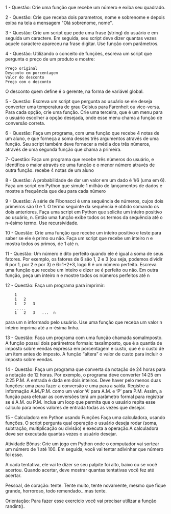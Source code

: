 1 - Questão:  Crie uma função que recebe um número e exiba seu quadrado.

2 - Questão: Crie que receba dois parametros, nome e sobrenome e depois exiba na tela a mensagem "Olá sobrenome, nome".

3 - Questão: Crie um script que pede uma frase (string) do usuário e em seguida um caractere. Em seguida, seu script deve dizer quantas vezes aquele caractere apareceu na frase digitar. Use função com parâmetros.

4 - Questão: Utilizando o conceito de funções, escreva um script que pergunta o preço de um produto e mostre:

    Preço original
    Desconto em porcentagem
    Valor do desconto
    Preço com o desconto

O desconto quem define é o gerente, na forma de variável global.

5 - Questão: Escreva um script que pergunta ao usuário se ele deseja converter uma temperatura de grau Celsius para Farenheit ou vice-versa. Para cada opção, crie uma função. Crie uma terceira, que é um menu para o usuário escolher a opção desejada, onde esse menu chama a função de conversão correta.

6 - Questão: Faça um programa, com uma função que recebe 4 notas de um aluno, e que forneça a soma desses três argumentos através de uma função. Seu script também deve fornecer a média dos três números, através de uma segunda função que chama a primeira.

7- Questão: Faça um programa que recebe três números do usuário, e identifica o maior através de uma função e o menor número através de outra função. recebe 4 notas de um aluno

8 - Questão: A probabilidade de dar um valor em um dado é 1/6 (uma em 6). Faça um script em Python que simule 1 milhão de lançamentos de dados e mostre a frequência que deu para cada número

9 - Questão: A série de Fibonacci é uma sequência de números, cujos dois primeiros são 0 e 1. O termo seguinte da sequência é obtido somando os dois anteriores. Faça uma script em Python que solicite um inteiro positivo ao usuário, n. Então uma função exibe todos os termos da sequência até o n-ésimo termo. Use recursividade.

10 - Questão: Crie uma função que recebe um inteiro positivo e teste para saber se ele é primo ou não. Faça um script que recebe um inteiro n e mostra todos os primos, de 1 até n.

11 - Questão: Um número é dito perfeito quando ele é igual a soma de seus fatores. Por exemplo, os fatores de 6 são 1, 2 e 3 (ou seja, podemos dividir 6 por 1, por 2 e por 3) e 6=1+2+3, logo 6 é um número perfeito. Escreva uma função que recebe um inteiro e dizer se é perfeito ou não. Em outra função, peça um inteiro n e mostre todos os números perfeitos até n

12 - Questão: Faça um programa para imprimir:

        1
        1   2
        1   2   3
        .....
        1   2   3   ...  n

para um n informado pelo usuário. Use uma função que receba um valor n inteiro imprima até a n-ésima linha.

13 - Questão: Faça um programa com uma função chamada somaImposto. A função possui dois parâmetros formais: taxaImposto, que é a quantia de imposto sobre vendas expressa em porcentagem e custo, que é o custo de um item antes do imposto. A função “altera” o valor de custo para incluir o imposto sobre vendas.

14 - Questão: Faça um programa que converta da notação de 24 horas para a notação de 12 horas. Por exemplo, o programa deve converter 14:25 em 2:25 P.M. A entrada é dada em dois inteiros. Deve haver pelo menos duas funções: uma para fazer a conversão e uma para a saída. Registre a informação A.M./P.M. como um valor ‘A’ para A.M. e ‘P’ para P.M. Assim, a função para efetuar as conversões terá um parâmetro formal para registrar se é A.M. ou P.M. Inclua um loop que permita que o usuário repita esse cálculo para novos valores de entrada todas as vezes que desejar.

15 - Calculadora em Python usando Funções
Faça uma calculadora, usando funções. O script pergunta qual operação o usuário deseja rodar (soma, subtração, multiplicação ou divisão) e executa a operação.A calculadora deve ser executada quantas vezes o usuário desejar.

Atividade Bônus: Crie um jogo em Python onde o computador vai sortear um número de 1 até 100.
Em seguida, você vai tentar adivinhar que número foi esse.

A cada tentativa, ele vai te dizer se seu palpite foi alto, baixo ou se você acertou.
Quando acertar, deve mostrar quantas tentativas você fez até acertar.

Pessoal, de coração: tente.
Tente muito, tente novamente, mesmo que fique grande, horroroso, todo remendado...mas tente.

Orientação: Para fazer esse exercicio você vai precisar utilizar a função randint().